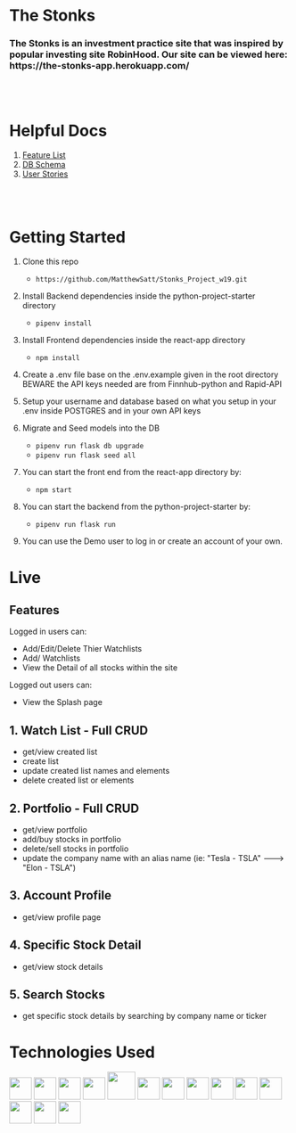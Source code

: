 <h1> The Stonks </h1>
<h3> The Stonks is an investment practice site that was inspired by popular investing site RobinHood.  Our site can be viewed here: https://the-stonks-app.herokuapp.com/</h3>
<br>
</br>

<h1> Helpful Docs </h1>
<ol>
 <li><a href='https://github.com/MatthewSatt/Stonks_Project_w19/wiki/Feature-List'>Feature List</a> </li>
 <li><a href='https://github.com/MatthewSatt/Stonks_Project_w19/wiki/Database-Schema'>DB Schema</a></li>
 <li><a href='https://github.com/MatthewSatt/Stonks_Project_w19/wiki/Feature-List'>User Stories</a></li>
</ol>

<div>

<br>
</br>
<h1> Getting Started </h1>

1. Clone this repo

    * ```https://github.com/MatthewSatt/Stonks_Project_w19.git```

2. Install Backend dependencies inside the python-project-starter directory

    * ```pipenv install```

3. Install Frontend dependencies inside the react-app directory

    * ```npm install```


4. Create a .env file base on the .env.example given in the root directory BEWARE the API keys needed are from Finnhub-python and Rapid-API

5. Setup your username and database based on what you setup in your .env inside POSTGRES and in your own API keys

6. Migrate and Seed models into the DB

    * ```pipenv run flask db upgrade```
    * ```pipenv run flask seed all```

7. You can start the front end from the react-app directory by:

    * ```npm start```
8. You can start the backend from the python-project-starter by:

    * ```pipenv run flask run```

8. You can use the Demo user to log in or create an account of your own.


<h1> Live </h1>

## Features

Logged in users can:

 - Add/Edit/Delete Thier Watchlists
 - Add/ Watchlists
 - View the Detail of all stocks within the site

Logged out users can:
- View the Splash page

##  1. Watch List - Full CRUD
  * get/view created list
  * create list
  * update created list names and elements
  * delete created list or elements

## 2. Portfolio - Full CRUD
  * get/view portfolio
  * add/buy stocks in portfolio
  * delete/sell stocks in portfolio
  * update the company name with an alias name (ie: "Tesla - TSLA" ---> "Elon - TSLA")

##  3. Account Profile
  * get/view profile page

## 4. Specific Stock Detail
  * get/view stock details

## 5. Search Stocks
  * get specific stock details by searching by company name or ticker




<h1>Technologies Used </h1>
<img  src="https://cdn.jsdelivr.net/gh/devicons/devicon/icons/javascript/javascript-original.svg"  height=40/>
<img src="https://cdn.jsdelivr.net/gh/devicons/devicon/icons/react/react-original.svg" height=40/>
<img src="https://cdn.jsdelivr.net/gh/devicons/devicon/icons/redux/redux-original.svg" height=40/>
<img src="https://cdn.jsdelivr.net/gh/devicons/devicon/icons/nodejs/nodejs-plain-wordmark.svg" height=40/>
<img src="https://cdn.jsdelivr.net/gh/devicons/devicon/icons/express/express-original-wordmark.svg" height=50/>
<img  src="https://cdn.jsdelivr.net/gh/devicons/devicon/icons/postgresql/postgresql-original.svg"  height=40/>
<img  src="https://cdn.jsdelivr.net/gh/devicons/devicon/icons/sequelize/sequelize-original.svg"  height=40/>
<img  src="https://cdn.jsdelivr.net/gh/devicons/devicon/icons/css3/css3-original.svg"  height=40/>
<img  src="https://cdn.jsdelivr.net/gh/devicons/devicon/icons/html5/html5-original.svg"  height=40/>
<img  src="https://cdn.jsdelivr.net/gh/devicons/devicon/icons/git/git-original.svg"  height=40/>
<img  src="https://cdn.jsdelivr.net/gh/devicons/devicon/icons/vscode/vscode-original.svg"  height=40/>
<img src="https://cdn.jsdelivr.net/gh/devicons/devicon/icons/python/python-original.svg" height=40/>
<img src="https://cdn.jsdelivr.net/gh/devicons/devicon/icons/flask/flask-original-wordmark.svg" height=40/>
<img src="https://cdn.jsdelivr.net/gh/devicons/devicon/icons/docker/docker-plain-wordmark.svg" height=40/>


</div>
